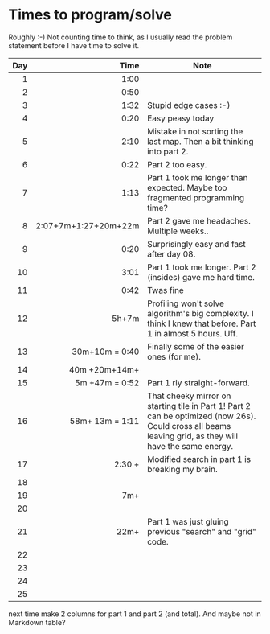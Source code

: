 # Times to program/solve

Roughly :-) Not counting time to think, as I usually read the problem statement before I have time to solve it.

| Day  	 |                     Time  	 | Note 	                                                                                                                                                  |
|-------:|----------------------------:|---------------------------------------------------------------------------------------------------------------------------------------------------------|
|   1  	 |                     1:00  	 | 	                                                                                                                                                       |
|   2  	 |                     0:50  	 | 	                                                                                                                                                       |
|   3  	 |                     1:32  	 | Stupid edge cases :-)                                                                                                                                   |
|   4  	 |                     0:20  	 | Easy peasy today	                                                                                                                                       |
|   5  	 |                     2:10  	 | Mistake in not sorting the last map. Then a bit thinking into part 2.                                                                                   |
|   6  	 |                     0:22  	 | Part 2 too easy.                                                                                                                                        |
|   7  	 |                     1:13  	 | Part 1 took me longer than expected. Maybe too fragmented programming time?                                                                             |
|   8  	 | 2:07+7m+1:27+20m+22m      	 | Part 2 gave me headaches. Multiple weeks..                                                                                                   |
|   9  	 |                     0:20  	 | Surprisingly easy and fast after day 08.                                                                                                                |
|  10  	 |                     3:01  	 | Part 1 took me longer. Part 2 (insides) gave me hard time.                                                                                              |
|  11  	 |                     0:42  	 | Twas fine                                                                                                                                               |
|  12  	 |                    5h+7m  	 | Profiling won't solve algorithm's big complexity. I think I knew that before. Part 1 in almost 5 hours. Uff.                                            |
|  13  	 |           30m+10m = 0:40  	 | Finally some of the easier ones (for me).                                                                                                               |
|  14  	 |           40m  +20m+14m+  	 |                                                                                                                                                         |
|  15  	 |           5m +47m = 0:52  	 | Part 1 rly straight-forward.                                                                                                                            |
|  16  	 |          58m+ 13m = 1:11  	 | That cheeky mirror on starting tile in Part 1! Part 2 can be optimized (now 26s). Could cross all beams leaving grid, as they will have the same energy. |
|  17  	 |            2:30 +         	 | Modified search in part 1 is breaking my brain.                                                                                                         |
|  18  	 |                           	 |                                                                                                                                                         |
|  19  	 |            7m+            	 |                                                                                                                                                         |
|  20  	 |                           	 |                                                                                                                                                         |
|  21  	 |                   22m+    	 | Part 1 was just gluing previous "search" and "grid" code.                                                                                               |
|  22  	 |                           	 |                                                                                                                                                         |
|  23  	 |                           	 |                                                                                                                                                         |
|  24  	 |                           	 |                                                                                                                                                         |
|  25  	 |                           	 |                                                                                                                                                         |



next time make 2 columns for part 1 and part 2 (and total). And maybe not in Markdown table?
